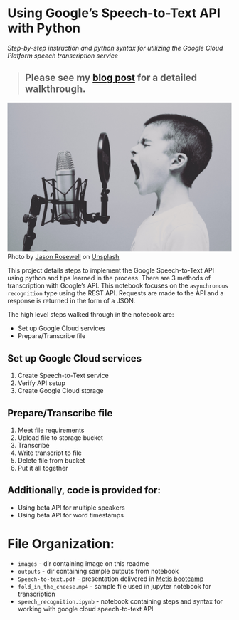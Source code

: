 # Using Google’s Speech-to-Text API with Python
*Step-by-step instruction and python syntax for utilizing the Google Cloud Platform speech transcription service*

> ## **Please see my [blog post](https://gretteljuarez.medium.com/using-googles-speech-to-text-api-with-python-e436dc6cb944) for a detailed walkthrough.**

![](./images/jason-rosewell-ASKeuOZqhYU-unsplash.jpg)
Photo by <a href="https://unsplash.com/@jasonrosewell?utm_source=unsplash&utm_medium=referral&utm_content=creditCopyText">Jason Rosewell</a> on <a href="https://unsplash.com/s/photos/microphone?utm_source=unsplash&utm_medium=referral&utm_content=creditCopyText">Unsplash</a>

This project details steps to implement the Google Speech-to-Text API using python and tips learned in the process. There are 3 methods of transcription with Google’s API. This notebook focuses on the ```asynchronous recognition``` type using the REST API. Requests are made to the API and a response is returned in the form of a JSON.

The high level steps walked through in the notebook are:
- Set up Google Cloud services
- Prepare/Transcribe file

## Set up Google Cloud services

1. Create Speech-to-Text service
2. Verify API setup
3. Create Google Cloud storage

## Prepare/Transcribe file

1. Meet file requirements
2. Upload file to storage bucket
3. Transcribe
4. Write transcript to file
5. Delete file from bucket
6. Put it all together

## Additionally, code is provided for:
- Using beta API for multiple speakers
- Using beta API for word timestamps


# File Organization:
- ```images``` - dir containing image on this readme
- ```outputs``` - dir containing sample outputs from notebook
- ```Speech-to-text.pdf``` - presentation delivered in [Metis bootcamp](https://www.thisismetis.com/)
- ```fold_in_the_cheese.mp4``` - sample file used in jupyter notebook for transcription
- ```speech_recognition.ipynb``` - notebook containing steps and syntax for working with google cloud speech-to-text API

